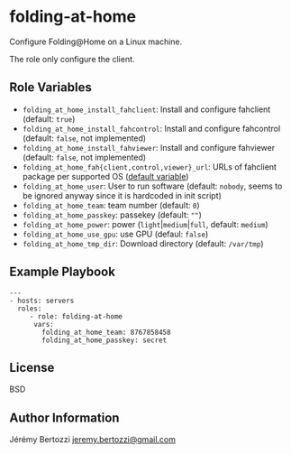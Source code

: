 # folding-at-home

Configure Folding@Home on a Linux machine.

The role only configure the client.

## Role Variables

* `folding_at_home_install_fahclient`: Install and configure fahclient (default: `true`)
* `folding_at_home_install_fahcontrol`: Install and configure fahcontrol (default: `false`, not implemented)
* `folding_at_home_install_fahviewer`: Install and configure fahviewer (default: `false`, not implemented)
* `folding_at_home_fah{client,control,viewer}_url`: URLs of fahclient package per supported OS ([default variable](defaults/main.yml))
* `folding_at_home_user`:  User to run software (default: `nobody`, seems to be ignored anyway since it is hardcoded in init script)
* `folding_at_home_team`: team number (default: `0`)
* `folding_at_home_passkey`: passekey (default: `""`)
* `folding_at_home_power`: power (`light`|`medium`|`full`, default: `medium`)
* `folding_at_home_use_gpu`: use GPU (defaul: `false`)
* `folding_at_home_tmp_dir`: Download directory (default: `/var/tmp`)

## Example Playbook

```
---
- hosts: servers
  roles:
     - role: folding-at-home
      vars:
        folding_at_home_team: 8767858458
        folding_at_home_passkey: secret
```

## License

BSD

## Author Information

Jérémy Bertozzi <jeremy.bertozzi@gmail.com>
